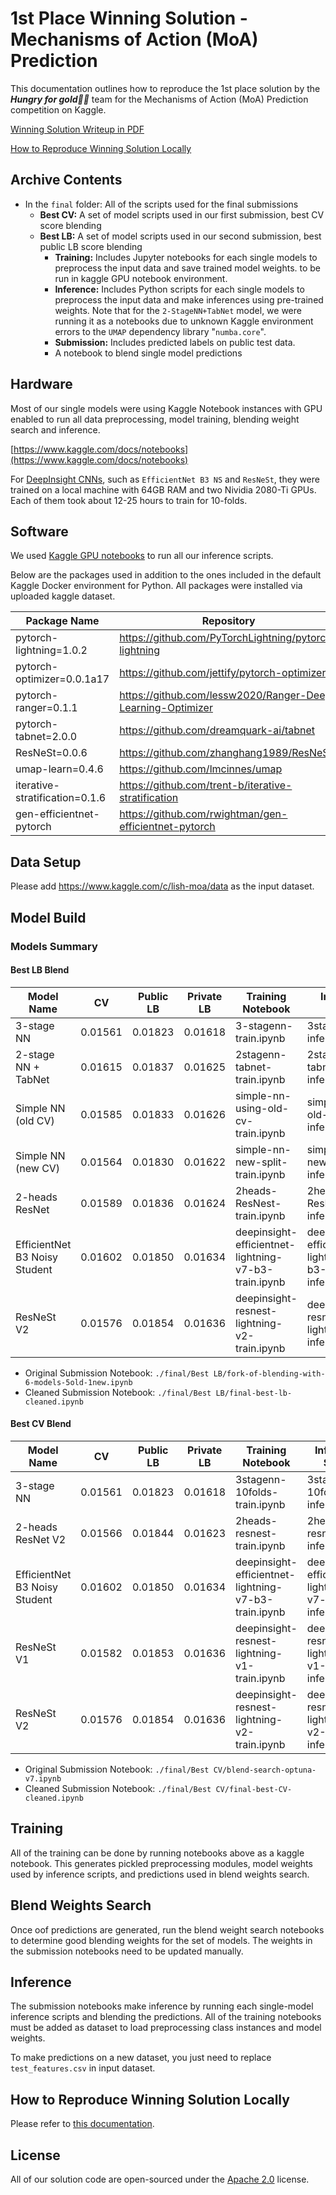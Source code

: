 # 1st Place Winning Solution - Mechanisms of Action (MoA) Prediction

This documentation outlines how to reproduce the 1st place solution by the ***Hungry for gold🥇🥇*** team for the Mechanisms of Action (MoA) Prediction competition on Kaggle.

[Winning Solution Writeup in PDF](moa_hungry_for_gold_winning_solution_writeup.pdf)

[How to Reproduce Winning Solution Locally](final/Best%20LB/how_to_reproduce_locally.md)

## Archive Contents

- In the `final` folder: All of the scripts used for the final submissions
    - **Best CV:** A set of model scripts used in our first submission, best CV score blending
    - **Best LB:** A set of model scripts used in our second submission, best public LB score blending
        - **Training:** Includes Jupyter notebooks for each single models to preprocess the input data and save trained model weights. to be run in kaggle GPU notebook environment.
        - **Inference:** Includes Python scripts for each single models to preprocess the input data and make inferences using pre-trained weights. Note that for the `2-StageNN+TabNet` model, we were running it as a notebooks due to unknown Kaggle environment errors to the `UMAP` dependency library "`numba.core`".
        - **Submission:** Includes predicted labels on public test data.
        - A notebook to blend single model predictions

## Hardware

Most of our single models were using Kaggle Notebook instances with GPU enabled to run all data preprocessing, model training, blending weight search and inference.

[https://www.kaggle.com/docs/notebooks](https://www.kaggle.com/docs/notebooks)

For [DeepInsight CNNs](https://www.kaggle.com/c/lish-moa/discussion/195378), such as `EfficientNet B3 NS` and `ResNeSt`, they were trained on a local machine with 64GB RAM and two Nividia 2080-Ti GPUs. Each of them took about 12-25 hours to train for 10-folds.


## Software

We used [Kaggle GPU notebooks](https://github.com/Kaggle/docker-python/blob/master/gpu.Dockerfile) to run all our inference scripts.

Below are the packages used in addition to the ones included in the default Kaggle Docker environment for Python. All packages were installed via uploaded kaggle dataset.

| Package Name | Repository | Kaggle Dataset |
| --- |--- | --- |
| pytorch-lightning=1.0.2 | https://github.com/PyTorchLightning/pytorch-lightning|https://www.kaggle.com/markpeng/pytorch-lightning |
| pytorch-optimizer=0.0.1a17 | https://github.com/jettify/pytorch-optimizer |https://www.kaggle.com/markpeng/pytorch-optimizer |
| pytorch-ranger=0.1.1 |https://github.com/lessw2020/Ranger-Deep-Learning-Optimizer|https://www.kaggle.com/markpeng/pytorch-ranger |
| pytorch-tabnet=2.0.0 | https://github.com/dreamquark-ai/tabnet | https://www.kaggle.com/ryati131457/pytorchtabnet |
| ResNeSt=0.0.6| https://github.com/zhanghang1989/ResNeSt | https://www.kaggle.com/markpeng/resnest |
| umap-learn=0.4.6 | https://github.com/lmcinnes/umap | https://www.kaggle.com/kozistr/umaplearn|
| iterative-stratification=0.1.6 |https://github.com/trent-b/iterative-stratification |https://www.kaggle.com/yasufuminakama/iterative-stratification |
| gen-efficientnet-pytorch |https://github.com/rwightman/gen-efficientnet-pytorch |https://www.kaggle.com/markpeng/gen-efficientnet-pytorch |


## Data Setup

Please add https://www.kaggle.com/c/lish-moa/data as the input dataset.

## Model Build

### Models Summary

#### Best LB Blend

| Model Name| CV | Public LB | Private LB | Training Notebook | Inference Script |
|-|-|-|-|-|-|
|3-stage NN|0.01561|0.01823|0.01618|3-stagenn-train.ipynb|3stage-nn-inference.py|
|2-stage NN + TabNet |0.01615|0.01837|0.01625|2stagenn-tabnet-train.ipynb|2stage-nn-tabnet-inference.ipynb|
|Simple NN (old CV)|0.01585|0.01833|0.01626|simple-nn-using-old-cv-train.ipynb|simple-nn-old-split-inference.py|
|Simple NN (new CV)|0.01564|0.01830|0.01622|simple-nn-new-split-train.ipynb|simple-nn-new-split-inference.py|
|2-heads ResNet |0.01589|0.01836|0.01624|2heads-ResNest-train.ipynb|2heads-ResNest-inference.py|
|EfficientNet B3 Noisy Student |0.01602|0.01850|0.01634|deepinsight-efficientnet-lightning-v7-b3-train.ipynb|deepinsight-efficientnet-lightning-v7-b3-inference.py|
|ResNeSt V2|0.01576|0.01854|0.01636|deepinsight-resnest-lightning-v2-train.ipynb|deepinsight-resnest-lightning-v2-inference.py |

 - Original Submission Notebook: `./final/Best LB/fork-of-blending-with-6-models-5old-1new.ipynb`
 - Cleaned Submission Notebook: `./final/Best LB/final-best-lb-cleaned.ipynb`

#### Best CV Blend

| Model Name| CV | Public LB | Private LB | Training Notebook | Inference Script |
|-|-|-|-|-|-|
|3-stage NN|0.01561|0.01823|0.01618|3stagenn-10folds-train.ipynb|3stagenn-10folds-inference.py|
|2-heads ResNet V2 |0.01566|0.01844|0.01623|2heads-resnest-train.ipynb|2heads-resnest-inference.py|
|EfficientNet B3 Noisy Student |0.01602|0.01850|0.01634|deepinsight-efficientnet-lightning-v7-b3-train.ipynb|deepinsight-efficientnet-lightning-v7-b3-inference.py|
|ResNeSt V1|0.01582|0.01853|0.01636|deepinsight-resnest-lightning-v1-train.ipynb|deepinsight-resnest-lightning-v1-inference.py|
|ResNeSt V2|0.01576|0.01854|0.01636|deepinsight-resnest-lightning-v2-train.ipynb|deepinsight-resnest-lightning-v2-inference.py|

- Original Submission Notebook: `./final/Best CV/blend-search-optuna-v7.ipynb`
- Cleaned Submission Notebook: `./final/Best CV/final-best-CV-cleaned.ipynb`

## Training

All of the training can be done by running notebooks above as a kaggle notebook. This generates pickled preprocessing modules, model weights used by inference scripts, and predictions used in blend weights search.

## Blend Weights Search

Once oof predictions are generated, run the blend weight search notebooks to determine good blending weights for the set of models. The weights in the submission notebooks need to be updated manually.

## Inference

The submission notebooks make inference by running each single-model inference scripts and blending the predictions. All of the training notebooks must be added as dataset to load preprocessing class instances and model weights.

To make predictions on a new dataset, you just need to replace `test_features.csv` in input dataset.

## How to Reproduce Winning Solution Locally

Please refer to [this documentation](final/Best%20LB/how_to_reproduce_locally.md).

## License

All of our solution code are open-sourced under the [Apache 2.0](LICENSE) license.
